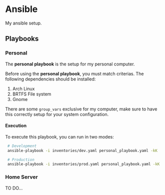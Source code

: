 # Ansible

My ansible setup.

## Playbooks

### Personal

The **personal playbook** is the setup for my personal computer.

Before using the **personal playbook**, you must match criterias.
The following dependencies should be installed:

1. Arch Linux
2. BRTFS File system
3. Gnome

There are some `group_vars` exclusive for my computer, make sure to have this correctly setup for your system configuration.

#### Execution

To execute this playbook, you can run in two modes:

```sh
 # Development
 ansible-playbook -i inventories/dev.yaml personal_playbook.yaml -kK

 # Production
 ansible-playbook -i inventories/prod.yaml personal_playbook.yaml -kK
```

### Home Server

TO DO...
